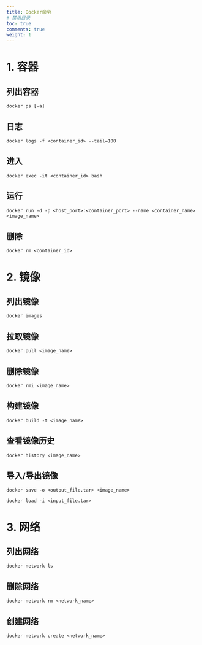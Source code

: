```yaml
---
title: Docker命令
# 禁用目录
toc: true
comments: true
weight: 1
---
```

# 1. 容器
## 列出容器
```shell
docker ps [-a]
```

## 日志
```shell
docker logs -f <container_id> --tail=100
```

## 进入
```shell
docker exec -it <container_id> bash
```

## 运行
```shell
docker run -d -p <host_port>:<container_port> --name <container_name> <image_name>
```

## 删除
```shell
docker rm <container_id>
```

# 2. 镜像
## 列出镜像
```shell
docker images
```

## 拉取镜像
```shell
docker pull <image_name>
```

## 删除镜像
```shell
docker rmi <image_name>
```

## 构建镜像
```shell
docker build -t <image_name>
```

## 查看镜像历史
```shell
docker history <image_name>
```

## 导入/导出镜像
```shell
docker save -o <output_file.tar> <image_name>
```

```shell
docker load -i <input_file.tar>
```

# 3. 网络
## 列出网络
```shell
docker network ls
```

## 删除网络
```shell
docker network rm <network_name>
```

## 创建网络
```shell
docker network create <network_name>
```